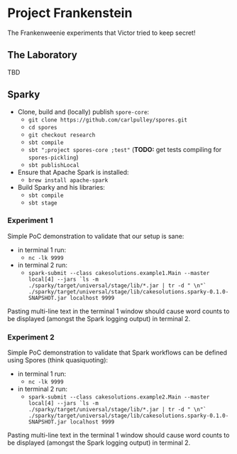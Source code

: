 # Project Frankenstein

The Frankenweenie experiments that Victor tried to keep secret!

## The Laboratory

TBD

## Sparky

* Clone, build and (locally) publish `spore-core`:
    * `git clone https://github.com/carlpulley/spores.git`
    * `cd spores`
    * `git checkout research`
    * `sbt compile`
    * `sbt ";project spores-core ;test"` (**TODO:** get tests compiling for `spores-pickling`)
    * `sbt publishLocal`
* Ensure that Apache Spark is installed:
    * `brew install apache-spark`
* Build Sparky and his libraries:
    * `sbt compile`
    * `sbt stage`

### Experiment 1

Simple PoC demonstration to validate that our setup is sane:
* in terminal 1 run:
    * `nc -lk 9999`
* in terminal 2 run:
    * ```spark-submit --class cakesolutions.example1.Main --master local[4] --jars `ls -m ./sparky/target/universal/stage/lib/*.jar | tr -d " \n"` ./sparky/target/universal/stage/lib/cakesolutions.sparky-0.1.0-SNAPSHOT.jar localhost 9999```

Pasting multi-line text in the terminal 1 window should cause word counts to be displayed (amongst the Spark logging output)
in terminal 2.

### Experiment 2

Simple PoC demonstration to validate that Spark workflows can be defined using Spores (think quasiquoting):
* in terminal 1 run:
    * `nc -lk 9999`
* in terminal 2 run:
    * ```spark-submit --class cakesolutions.example2.Main --master local[4] --jars `ls -m ./sparky/target/universal/stage/lib/*.jar | tr -d " \n"` ./sparky/target/universal/stage/lib/cakesolutions.sparky-0.1.0-SNAPSHOT.jar localhost 9999```

Pasting multi-line text in the terminal 1 window should cause word counts to be displayed (amongst the Spark logging output)
in terminal 2.
